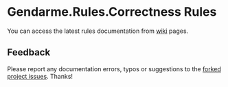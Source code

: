 # Gendarme.Rules.Correctness Rules

You can access the latest rules documentation from [wiki](https://github.com/spouliot/gendarme/wiki/Gendarme.Rules.Correctness%28git%29) pages.


## Feedback

Please report any documentation errors, typos or suggestions to the [forked project issues](https://github.com/JAD-SVK/Gendarme/issues). Thanks!

